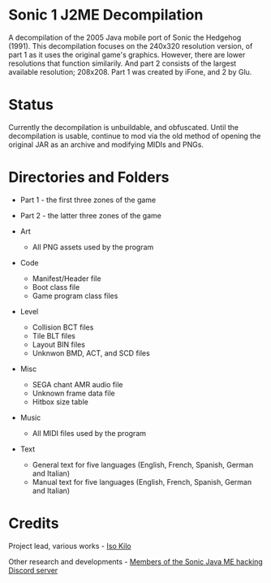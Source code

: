 # Sonic 1 J2ME Decompilation
A decompilation of the 2005 Java mobile port of Sonic the Hedgehog (1991). This decompilation focuses on the 240x320 resolution version, of part 1 as it uses the original game's graphics. However, there are lower resolutions that function similarily. And part 2 consists of the largest available resolution; 208x208. Part 1 was created by iFone, and 2 by Glu.

# Status
Currently the decompilation is unbuildable, and obfuscated.
Until the decompilation is usable, continue to mod via the old method of opening the original JAR as an archive and modifying MIDIs and PNGs.

# Directories and Folders
* Part 1 - the first three zones of the game
* Part 2 - the latter three zones of the game

* Art
    * All PNG assets used by the program

* Code
    * Manifest/Header file
    * Boot class file
    * Game program class files

* Level
    * Collision BCT files
    * Tile BLT files
    * Layout BIN files
    * Unknwon BMD, ACT, and SCD files

* Misc
    * SEGA chant AMR audio file
    * Unknown frame data file
    * Hitbox size table

* Music
    * All MIDI files used by the program

* Text
    * General text for five languages (English, French, Spanish, German and Italian)
    * Manual text for five languages (English, French, Spanish, German and Italian)

# Credits
Project lead, various works - [Iso Kilo](https://github.com/Iso-Kilo)

Other research and developments - [Members of the Sonic Java ME hacking Discord server](https://discord.gg/Dmnw58P)